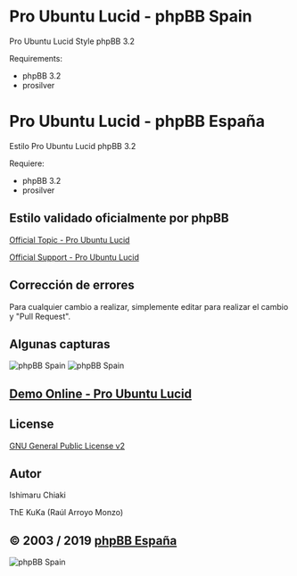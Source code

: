 Pro Ubuntu Lucid - phpBB Spain
=========================

Pro Ubuntu Lucid Style phpBB 3.2

Requirements:
- phpBB 3.2
- prosilver

Pro Ubuntu Lucid - phpBB España
==========================

Estilo Pro Ubuntu Lucid phpBB 3.2

Requiere:
- phpBB 3.2
- prosilver

## Estilo validado oficialmente por phpBB 
[Official Topic - Pro Ubuntu Lucid](https://www.phpbb.com/community/viewtopic.php?f=596&t=2439441)

[Official Support - Pro Ubuntu Lucid](https://www.phpbb.com/community/viewtopic.php?f=596&t=2439441)

## Corrección de errores
Para cualquier cambio a realizar, simplemente editar para realizar el cambio y "Pull Request".

## Algunas capturas
![phpBB Spain](https://www.phpbb-es.com/archivos/lucid.png) 
![phpBB Spain](https://www.phpbb-es.com/archivos/resp_lucid.png) 

## [Demo Online - Pro Ubuntu Lucid](https://www.phpbb-es.com/styles/demo/#pro_ubuntu_lucid)

## License
[GNU General Public License v2](http://opensource.org/licenses/GPL-2.0)

## Autor
Ishimaru Chiaki

ThE KuKa (Raúl Arroyo Monzo)

## © 2003 / 2019 [phpBB España](https://www.phpbb-es.com)

![phpBB Spain](https://www.phpbb-es.com/images/logo_new_small.png) 

